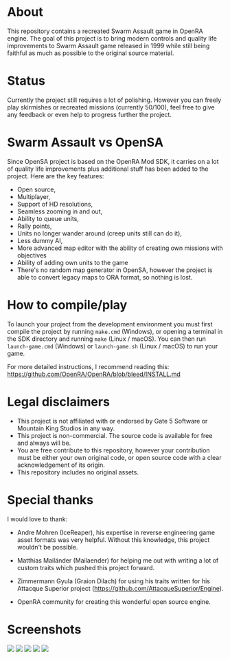 # About

This repository contains a recreated Swarm Assault game in OpenRA engine. The goal of this project is to bring modern controls and quality life improvements to Swarm Assault game released in 1999 while still being faithful as much as possible to the original source material.

# Status

Currently the project still requires a lot of polishing. However you can freely play skirmishes or recreated missions (currently 50/100), feel free to give any feedback or even help to progress further the project.

# Swarm Assault vs OpenSA

Since OpenSA project is based on the OpenRA Mod SDK, it carries on a lot of quality life improvements plus additional stuff has been added to the project. Here are the key features:

- Open source,
- Multiplayer,
- Support of HD resolutions,
- Seamless zooming in and out,
- Ability to queue units,
- Rally points,
- Units no longer wander around (creep units still can do it),
- Less dummy AI,
- More advanced map editor with the ability of creating own missions with objectives
- Ability of adding own units to the game
- There's no random map generator in OpenSA, however the project is able to convert legacy maps to ORA format, so nothing is lost.

# How to compile/play

To launch your project from the development environment you must first compile the project by running `make.cmd` (Windows), or opening a terminal in the SDK directory and running `make` (Linux / macOS).  You can then run `launch-game.cmd` (Windows) or `launch-game.sh` (Linux / macOS) to run your game.

For more detailed instructions, I recommend reading this: https://github.com/OpenRA/OpenRA/blob/bleed/INSTALL.md

# Legal disclaimers

* This project is not affiliated with or endorsed by Gate 5 Software or Mountain King Studios in any way.
* This project is non-commercial. The source code is available for free and always will be.
* You are free contribute to this repository, however your contribution must be either your own original code, or open source code with a
  clear acknowledgement of its origin.
* This repository includes no original assets.

# Special thanks

I would love to thank:

* Andre Mohren (IceReaper), his expertise in reverse engineering game asset formats was very helpful. Without this knowledge, this project wouldn't be possible.

* Matthias Mailänder (Mailaender) for helping me out with writing a lot of custom traits which pushed this project forward.

* Zimmermann Gyula (Graion Dilach) for using his traits written for his Attacque Superior project (https://github.com/AttacqueSuperior/Engine).

* OpenRA community for creating this wonderful open source engine.

# Screenshots

![](https://media.moddb.com/cache/images/mods/1/42/41459/thumb_620x2000/OpenRA-2020-05-31T094932231Z.png)
![](https://media.moddb.com/cache/images/mods/1/42/41459/thumb_620x2000/OpenRA-2020-05-31T085512814Z.png)
![](https://media.moddb.com/cache/images/mods/1/42/41459/thumb_620x2000/OpenRA-2020-05-31T085338835Z.png)
![](https://media.moddb.com/cache/images/mods/1/42/41459/thumb_620x2000/OpenRA-2020-05-31T085934410Z.png)
![](https://media.moddb.com/cache/images/mods/1/42/41459/thumb_620x2000/OpenRA-2020-05-31T090120130Z.png)
